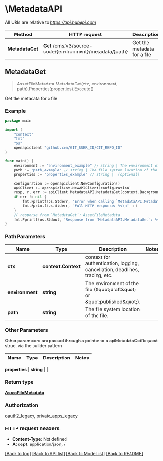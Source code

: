 # \MetadataAPI

All URIs are relative to *https://api.hubapi.com*

Method | HTTP request | Description
------------- | ------------- | -------------
[**MetadataGet**](MetadataAPI.md#MetadataGet) | **Get** /cms/v3/source-code/{environment}/metadata/{path} | Get the metadata for a file



## MetadataGet

> AssetFileMetadata MetadataGet(ctx, environment, path).Properties(properties).Execute()

Get the metadata for a file



### Example

```go
package main

import (
	"context"
	"fmt"
	"os"
	openapiclient "github.com/GIT_USER_ID/GIT_REPO_ID"
)

func main() {
	environment := "environment_example" // string | The environment of the file (\"draft\" or \"published\").
	path := "path_example" // string | The file system location of the file.
	properties := "properties_example" // string |  (optional)

	configuration := openapiclient.NewConfiguration()
	apiClient := openapiclient.NewAPIClient(configuration)
	resp, r, err := apiClient.MetadataAPI.MetadataGet(context.Background(), environment, path).Properties(properties).Execute()
	if err != nil {
		fmt.Fprintf(os.Stderr, "Error when calling `MetadataAPI.MetadataGet``: %v\n", err)
		fmt.Fprintf(os.Stderr, "Full HTTP response: %v\n", r)
	}
	// response from `MetadataGet`: AssetFileMetadata
	fmt.Fprintf(os.Stdout, "Response from `MetadataAPI.MetadataGet`: %v\n", resp)
}
```

### Path Parameters


Name | Type | Description  | Notes
------------- | ------------- | ------------- | -------------
**ctx** | **context.Context** | context for authentication, logging, cancellation, deadlines, tracing, etc.
**environment** | **string** | The environment of the file (\&quot;draft\&quot; or \&quot;published\&quot;). | 
**path** | **string** | The file system location of the file. | 

### Other Parameters

Other parameters are passed through a pointer to a apiMetadataGetRequest struct via the builder pattern


Name | Type | Description  | Notes
------------- | ------------- | ------------- | -------------


 **properties** | **string** |  | 

### Return type

[**AssetFileMetadata**](AssetFileMetadata.md)

### Authorization

[oauth2_legacy](../README.md#oauth2_legacy), [private_apps_legacy](../README.md#private_apps_legacy)

### HTTP request headers

- **Content-Type**: Not defined
- **Accept**: application/json, */*

[[Back to top]](#) [[Back to API list]](../README.md#documentation-for-api-endpoints)
[[Back to Model list]](../README.md#documentation-for-models)
[[Back to README]](../README.md)

